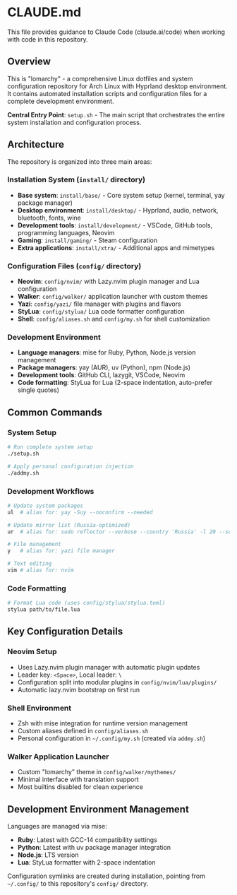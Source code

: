 # CLAUDE.md

This file provides guidance to Claude Code (claude.ai/code) when working with code in this repository.

## Overview

This is "lomarchy" - a comprehensive Linux dotfiles and system configuration repository for Arch Linux with Hyprland desktop environment. It contains automated installation scripts and configuration files for a complete development environment.

**Central Entry Point**: `setup.sh` - The main script that orchestrates the entire system installation and configuration process.

## Architecture

The repository is organized into three main areas:

### Installation System (`install/` directory)
- **Base system**: `install/base/` - Core system setup (kernel, terminal, yay package manager)
- **Desktop environment**: `install/desktop/` - Hyprland, audio, network, bluetooth, fonts, wine
- **Development tools**: `install/development/` - VSCode, GitHub tools, programming languages, Neovim
- **Gaming**: `install/gaming/` - Steam configuration
- **Extra applications**: `install/xtra/` - Additional apps and mimetypes

### Configuration Files (`config/` directory)
- **Neovim**: `config/nvim/` with Lazy.nvim plugin manager and Lua configuration
- **Walker**: `config/walker/` application launcher with custom themes
- **Yazi**: `config/yazi/` file manager with plugins and flavors
- **StyLua**: `config/stylua/` Lua code formatter configuration
- **Shell**: `config/aliases.sh` and `config/my.sh` for shell customization

### Development Environment
- **Language managers**: mise for Ruby, Python, Node.js version management
- **Package managers**: yay (AUR), uv (Python), npm (Node.js)
- **Development tools**: GitHub CLI, lazygit, VSCode, Neovim
- **Code formatting**: StyLua for Lua (2-space indentation, auto-prefer single quotes)

## Common Commands

### System Setup
```bash
# Run complete system setup
./setup.sh

# Apply personal configuration injection
./addmy.sh
```

### Development Workflows
```bash
# Update system packages
ul  # alias for: yay -Suy --noconfirm --needed

# Update mirror list (Russia-optimized)
ur  # alias for: sudo reflector --verbose --country 'Russia' -l 20 --sort rate --save /etc/pacman.d/mirrorlist

# File management
y   # alias for: yazi file manager

# Text editing
vim # alias for: nvim
```

### Code Formatting
```bash
# Format Lua code (uses config/stylua/stylua.toml)
stylua path/to/file.lua
```

## Key Configuration Details

### Neovim Setup
- Uses Lazy.nvim plugin manager with automatic plugin updates
- Leader key: `<Space>`, Local leader: `\`
- Configuration split into modular plugins in `config/nvim/lua/plugins/`
- Automatic lazy.nvim bootstrap on first run

### Shell Environment
- Zsh with mise integration for runtime version management
- Custom aliases defined in `config/aliases.sh`
- Personal configuration in `~/.config/my.sh` (created via `addmy.sh`)

### Walker Application Launcher
- Custom "lomarchy" theme in `config/walker/mythemes/`
- Minimal interface with translation support
- Most builtins disabled for clean experience

## Development Environment Management

Languages are managed via mise:
- **Ruby**: Latest with GCC-14 compatibility settings
- **Python**: Latest with uv package manager integration  
- **Node.js**: LTS version
- **Lua**: StyLua formatter with 2-space indentation

Configuration symlinks are created during installation, pointing from `~/.config/` to this repository's `config/` directory.